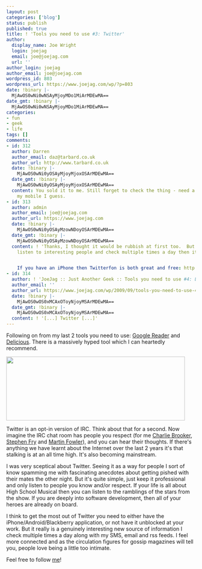 ```yaml
---
layout: post
categories: ['blog']
status: publish
published: true
title: ! 'Tools you need to use #3: Twitter'
author:
  display_name: Joe Wright
  login: joejag
  email: joe@joejag.com
  url: ''
author_login: joejag
author_email: joe@joejag.com
wordpress_id: 803
wordpress_url: https://www.joejag.com/wp/?p=803
date: !binary |-
  MjAwOS0wNi0wNSAyMjoyMDo1MiArMDEwMA==
date_gmt: !binary |-
  MjAwOS0wNi0wNSAyMjoyMDo1MiArMDEwMA==
categories:
- fun
- geek
- life
tags: []
comments:
- id: 312
  author: Darren
  author_email: daz@tarbard.co.uk
  author_url: http://www.tarbard.co.uk
  date: !binary |-
    MjAwOS0wNi0yOSAyMjoyMjoxOSArMDEwMA==
  date_gmt: !binary |-
    MjAwOS0wNi0yOSAyMjoyMjoxOSArMDEwMA==
  content: You sold it to me. Still forget to check the thing - need a client for
    my mobile I guess.
- id: 313
  author: admin
  author_email: joe@joejag.com
  author_url: https://www.joejag.com
  date: !binary |-
    MjAwOS0wNi0yOSAyMzowNDoyOSArMDEwMA==
  date_gmt: !binary |-
    MjAwOS0wNi0yOSAyMzowNDoyOSArMDEwMA==
  content: ! 'Thanks, I thought it would be rubbish at first too.  But if you only
    listen to interesting people and check multiple times a day then it''s very rewarding.


    If you have an iPhone then Twitterfon is both great and free: http://twitterfon.net/'
- id: 314
  author: ! 'JoeJag :: Just Another Geek :: Tools you need to use #4: Launchy'
  author_email: ''
  author_url: https://www.joejag.com/wp/2009/09/tools-you-need-to-use-4-launchy/
  date: !binary |-
    MjAwOS0wOS0xMCAxOToyNjoyMSArMDEwMA==
  date_gmt: !binary |-
    MjAwOS0wOS0xMCAxOToyNjoyMSArMDEwMA==
  content: ! '[...] Twitter [...]'
---
```


<p>Following on from my last 2 tools you need to use: <a href="https://www.joejag.com/wp/?p=518">Google Reader</a> and <a href="https://www.joejag.com/wp/?p=558">Delicious</a>.  There is a massively hyped tool which I can heartedly recommend.</p>
<p><img src="{{ site.url }}/images/2009/twitter.jpg" / height="170" width="475"></p>
<p>Twitter is an opt-in version of IRC.  Think about that for a second.  Now imagine the IRC chat room has people you respect (for me <a href="http://twitter.com/charltonbrooker">Charlie Brooker</a>, <a href="http://twitter.com/stephenFRY">Stephen Fry</a> and <a href="http://twitter.com/martinfowler">Martin Fowler</a>), and you can hear their thoughts.  If there's anything we have learnt about the Internet over the last 2 years it's that stalking is at an all time high.  It's also becoming mainstream.</p>
<p>I was very sceptical about Twitter.  Seeing it as a way for people I sort of know spamming me with fascinating anecdotes about getting pished with their mates the other night.  But it's quite simple, just keep it professional and only listen to people you know and/or respect.  If your life is all about High School Musical then you can listen to the ramblings of the stars from the show.  If you are deeply into software development, then all of your heroes are already on board.</p>
<p>I think to get the most out of Twitter you need to either have the iPhone/Android/Blackberry application, or not have it unblocked at your work.  But it really is a genuinely interesting new source of information I check multiple times a day along with my SMS, email and rss feeds.  I feel more connected and as the circulation figures for gossip magazines will tell you, people love being a little too intimate.</p>
<p>Feel free to follow <a href="http://twitter.com/tehjoejag">me</a>!</p>
